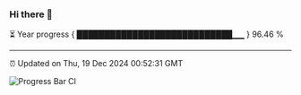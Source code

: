 ### Hi there 👋

⏳ Year progress { ████████████████████████████▁▁ } 96.46 %

---

⏰ Updated on Thu, 19 Dec 2024 00:52:31 GMT

![Progress Bar CI](https://github.com/Shyam-Makwana/GitHub-Actions-Demo/workflows/Progress%20Bar%20CI/badge.svg)
